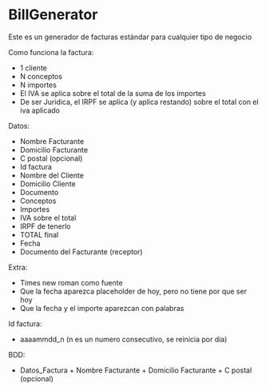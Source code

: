 # BillGenerator
Este es un generador de facturas estándar para cualquier tipo de negocio


Como funciona la factura:
  + 1 cliente
  + N conceptos
  + N importes
  + El IVA se aplica sobre el total de la suma de los importes
  + De ser Juridica, el IRPF se aplica (y aplica restando) sobre el total con el iva aplicado

Datos:
 + Nombre Facturante
 + Domicilio Facturante
 + C postal (opcional)
 + Id factura 
 + Nombre del Cliente
 + Domicilio Cliente
 + Documento
 + Conceptos
 + Importes
 + IVA sobre el total
 + IRPF de tenerlo
 + TOTAL final
 + Fecha
 + Documento del Facturante (receptor)
 
Extra:
 + Times new roman como fuente
 + Que la fecha aparezca placeholder de hoy, pero no tiene por que ser hoy
 + Que la fecha y el importe aparezcan con palabras

Id factura:
+ aaaammdd_n (n es un numero consecutivo, se reinicia por dia)

BDD:
  +  Datos_Factura
    +  Nombre Facturante
    +  Domicilio Facturante
    +  C postal (opcional)




     
